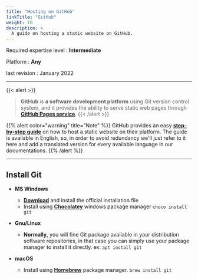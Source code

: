 ```yaml
---
title: "Hosting on GitHub"
linkTitle: "GitHub"
weight: 10
description: >
  A guide on hosting a static website on GitHub.
---
```


Required expertise level : **Intermediate**

Platform : **Any**

last revision : January 2022

-----

{{< alert >}}
>**GitHub** is **a software development platform** using Git version control system, and it provides the ability to serve static web pages through [**GitHub Pages service**](https://pages.github.com/).
{{< /alert >}}

{{% alert color="warning" title="Note" %}}
GitHub provides an easy [**step-by-step guide**](https://pages.github.com/) on how to host a static website on their platform.
The guide is available in English, so, in order to avoid redundancy we'll just refer to it here and add a translated version for every available language in our documentations.
{{% /alert %}}

----

## Install Git

- **MS Windows**
  - **[Download](https://git-scm.com/download/win)** and install the official installation file
  - Install using **[Chocolatey](https://chocolatey.org/packages/git)** windows package manager `choco install git`

- **Gnu/Linux**
  - **Normally,** you will fine Git package available in your distribution software repositories, in that case you can simply use your package manager to install it directly. ex: `apt install git`

- **macOS**
  - Install using **[Homebrew](https://docs.brew.sh/Installation)** package manager. `brew install git`
